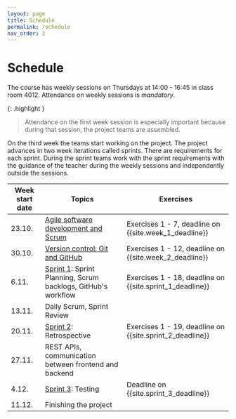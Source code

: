 ```yaml
---
layout: page
title: Schedule
permalink: /schedule
nav_order: 2
---
```


# Schedule

The course has weekly sessions on Thursdays at 14:00 - 16:45 in class room 4012. Attendance on weekly sessions is _mandatory_.

{: .highlight }

> Attendance on the first week session is especially important because during that session, the project teams are assembled.

On the third week the teams start working on the project. The project advances in two week iterations called sprints. There are requirements for each sprint. During the sprint teams work with the sprint requirements with the guidance of the teacher during the weekly sessions and independently outside the sessions.

| Week start date | Topics                                                                    | Exercises                                                |
| --------------- | ------------------------------------------------------------------------- | -------------------------------------------------------- |
| 23.10.          | [Agile software development and Scrum](/agile-software-development)       | Exercises 1 - 7, deadline on {{site.week_1_deadline}}    |
| 30.10.          | [Version control: Git and GitHub](/git)                                   | Exercises 1 - 12, deadline on {{site.week_2_deadline}}   |
| 6.11.           | [Sprint 1](/sprint-1): Sprint Planning, Scrum backlogs, GitHub's workflow | Exercises 1 - 18, deadline on {{site.sprint_1_deadline}} |
| 13.11.          | Daily Scrum, Sprint Review                                                |                                                          |
| 20.11.          | [Sprint 2](/sprint-2): Retrospective                                      | Exercises 1 - 19, deadline on {{site.sprint_2_deadline}} |
| 27.11.          | REST APIs, communication between frontend and backend                     |                                                          |
| 4.12.           | [Sprint 3](/sprint-3): Testing                                            | Deadline on {{site.sprint_3_deadline}}                   |
| 11.12.          | Finishing the project                                                              |                                                          |
